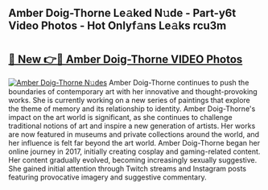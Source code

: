 ## Amber Doig-Thorne Le𝚊ked N𝚞de - Part-y6t Video Photos - Hot Onlyf𝚊ns Le𝚊ks rcu3m

# <h2><a href="http://ab36460.deff.icu/?id=Amber+Doig-Thorne">🔗 New 👉🔴 Amber Doig-Thorne VIDEO Photos</a></h2>

[![Amber Doig-Thorne N𝚞des](https://i.imgur.com/rIISA9y.gif)](http://ab36460.deff.icu/?id=Amber+Doig-Thorne)
Amber Doig-Thorne continues to push the boundaries of contemporary art with her innovative and thought-provoking works. She is currently working on a new series of paintings that explore the theme of memory and its relationship to identity. Amber Doig-Thorne's impact on the art world is significant, as she continues to challenge traditional notions of art and inspire a new generation of artists. Her works are now featured in museums and private collections around the world, and her influence is felt far beyond the art world. Amber Doig-Thorne began her online journey in 2017, initially creating cosplay and gaming-related content. Her content gradually evolved, becoming increasingly sexually suggestive. She gained initial attention through Twitch streams and Instagram posts featuring provocative imagery and suggestive commentary.
